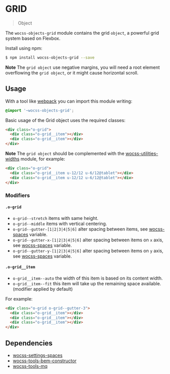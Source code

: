 # GRID

> Object

The `wocss-objects-grid` module contains the grid `object`, a powerful grid system based on Flexbox.

Install using npm:

```sh
$ npm install wocss-objects-grid --save
```

**Note** The `grid object` use negative margins, you will need a root element overflowing the `grid object`, or it might cause horizontal scroll.

## Usage

With a tool like [webpack](https://webpack.github.io/) you can import this module writing:

```scss
@import '~wocss-objects-grid';
```

Basic usage of the Grid object uses the required classes:

```html
<div class="o-grid">
  <div class="o-grid__item"></div>
  <div class="o-grid__item"></div>
</div>
```

**Note** The `grid object` should be complemented with the [wocss-utilities-widths](https://github.com/wocss/utilities.widths) module, for example:

```html
<div class="o-grid">
  <div class="o-grid__item u-12/12 u-6/12@tablet"></div>
  <div class="o-grid__item u-12/12 u-6/12@tablet"></div>
</div>
```

### Modifiers

#### `.o-grid`

* `o-grid--stretch` items with same height.
* `o-grid--middle` items with vertical centering.
* `o-grid--gutter-[1|2|3|4|5|6]` alter spacing between items, see [wocss-spaces](https://github.com/wocss/settings.spaces#spaces) variable.
* `o-grid--gutter-x-[1|2|3|4|5|6]` alter spacing between items on `x` axis, see [wocss-spaces](https://github.com/wocss/settings.spaces#spaces) variable.
* `o-grid--gutter-y-[1|2|3|4|5|6]` alter spacing between items on `y` axis, see [wocss-spaces](https://github.com/wocss/settings.spaces#spaces) variable.

#### `.o-grid__item`

* `o-grid__item--auto` the width of this item is based on its content width.
* `o-grid__item--fit` this item will take up the remaining space available. (modifier applied by default)

For example:

```html
<div class="o-grid o-grid--gutter-3">
  <div class="o-grid__item"></div>
  <div class="o-grid__item"></div>
  <div class="o-grid__item"></div>
</div>
```

## Dependencies

* [wocss-settings-spaces](https://github.com/wocss/settings.spaces)
* [wocss-tools-bem-constructor](https://github.com/wocss/tools.bem-constructor)
* [wocss-tools-mq](https://github.com/wocss/tools.mq)
